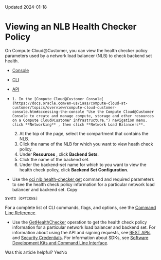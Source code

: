 Updated 2024-01-18
# Viewing an NLB Health Checker Policy
On Compute Cloud@Customer, you can view the health checker policy parameters used by a network load balancer (NLB) to check backend set health.
  * [Console](https://docs.oracle.com/en-us/iaas/compute-cloud-at-customer/topics/nlb/viewing-an-nlb-health-checker-policy.htm)
  * [CLI](https://docs.oracle.com/en-us/iaas/compute-cloud-at-customer/topics/nlb/viewing-an-nlb-health-checker-policy.htm)
  * [API](https://docs.oracle.com/en-us/iaas/compute-cloud-at-customer/topics/nlb/viewing-an-nlb-health-checker-policy.htm)


  *     1. In the [Compute Cloud@Customer Console](https://docs.oracle.com/en-us/iaas/compute-cloud-at-customer/topics/overview/compute-cloud-customer-console.htm#accessing-the-console "Use the Compute Cloud@Customer Console to create and manage compute, storage and other resources on a Compute Cloud@Customer infrastructure.") navigation menu, click **Networking** , then click **Network Load Balancers**.
    2. At the top of the page, select the compartment that contains the NLB.
    3. Click the name of the NLB for which you want to view heath check policy. 
    4. Under **Resources** , click **Backend Sets**.
    5. Click the name of the backend set.
    6. Under the backend-set name for which to you want to view the health check policy, click **Backend Set Configuration**.
  * Use the [oci nlb health-checker get](https://docs.oracle.com/iaas/tools/oci-cli/latest/oci_cli_docs/cmdref/nlb/health-checker/get.html) command and required parameters to see the health check policy information for a particular network load balancer and backend set.
Copy
```
SYNTX [OPTIONS]
```

For a complete list of CLI commands, flags, and options, see the [Command Line Reference](https://docs.oracle.com/iaas/tools/oci-cli/latest/oci_cli_docs/index.html).
  * Use the [GetHealthChecker](https://docs.oracle.com/iaas/api/#/en/networkloadbalancer/20200501/HealthChecker/GetHealthChecker) operation to get the health check policy information for a particular network load balancer and backend set.
For information about using the API and signing requests, see [REST APIs](https://docs.oracle.com/iaas/Content/API/Concepts/usingapi.htm#REST_APIs) and [Security Credentials](https://docs.oracle.com/iaas/Content/General/Concepts/credentials.htm). For information about SDKs, see [Software Development Kits and Command Line Interface](https://docs.oracle.com/iaas/Content/API/Concepts/sdks.htm#Software_Development_Kits_and_Command_Line_Interface).


Was this article helpful?
YesNo

